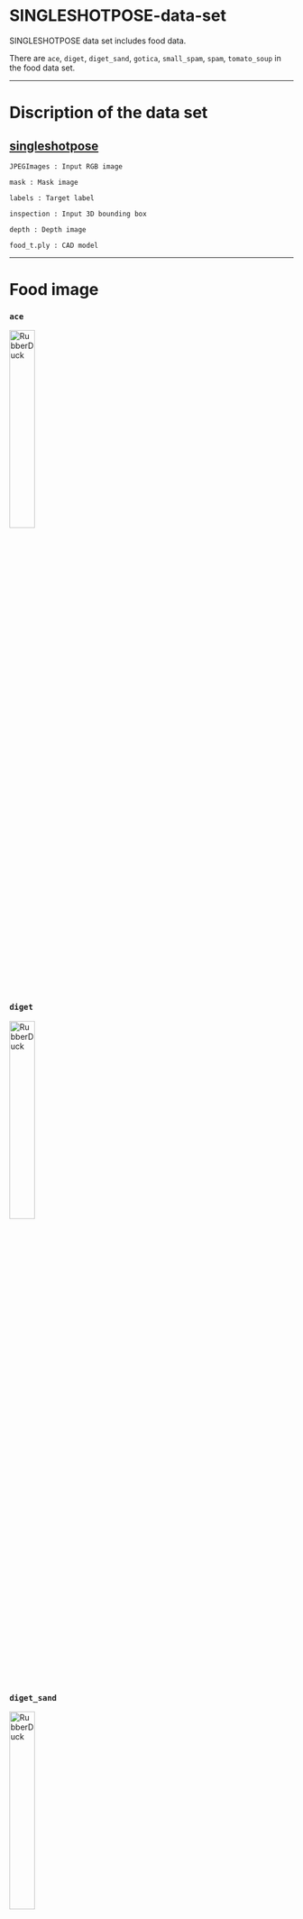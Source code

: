 # SINGLESHOTPOSE-data-set
SINGLESHOTPOSE data set includes food data.

There are `ace`, `diget`, `diget_sand`, `gotica`, `small_spam`, `spam`, `tomato_soup` in the food data set.



* * *
# Discription of the data set


## [singleshotpose](https://drive.google.com/drive/folders/1KIaRF-iPUBoTEOu4agdcffVfHysYrNGc?usp=sharing)
```
JPEGImages : Input RGB image

mask : Mask image

labels : Target label

inspection : Input 3D bounding box

depth : Depth image

food_t.ply : CAD model
```


* * *
# Food image
### `ace`
<img src="https://user-images.githubusercontent.com/54105796/67358408-39cd4280-f59b-11e9-9ad6-520f90ce369b.jpg" width="30%" height="30%" title="px(픽셀) 크기 설정" alt="RubberDuck"></img>

### `diget`
<img src="https://user-images.githubusercontent.com/54105796/67358632-06d77e80-f59c-11e9-9ee9-5625c3a7572c.jpg" width="30%" height="30%" title="px(픽셀) 크기 설정" alt="RubberDuck"></img>

### `diget_sand`
<img src="https://user-images.githubusercontent.com/54105796/67358729-3f775800-f59c-11e9-8612-61364abbabc5.jpg" width="30%" height="30%" title="px(픽셀) 크기 설정" alt="RubberDuck"></img>
